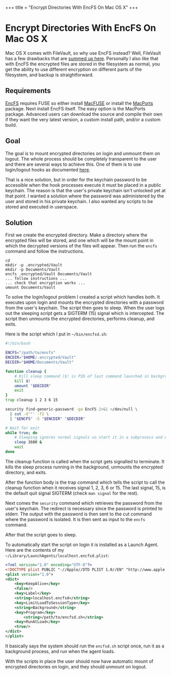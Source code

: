 +++
title = "Encrypt Directories With EncFS On Mac OS X"
+++
# Encrypt Directories With EncFS On Mac OS X

Mac OS X comes with FileVault, so why use EncFS instead? Well, FileVault has a few drawbacks that are [summed up here](http://techieblurbs.blogspot.com/2010/02/howto-replace-filevault-with-encfs.html). Personally I also like that with EncFS the encrypted files are stored in the filesystem as normal, you get the ability to use different encryption on different parts of the filesystem, and backup is straightforward.


## Requirements

[EncFS](http://www.arg0.net/encfs) requires FUSE so either install [MacFUSE](http://code.google.com/p/macfuse/) or install the [MacPorts](http://www.macports.org/) package. Next install EncFS itself. The easy option is the MacPorts package. Advanced users can download the source and compile their own if they want the very latest version, a custom install path, and/or a custom build.


## Goal

The goal is to mount encrypted directories on login and unmount them on logout. The whole process should be completely transparent to the user and there are several ways to achieve this. One of them is to use login/logout hooks as documented [here](http://techieblurbs.blogspot.com/2010/02/howto-replace-filevault-with-encfs.html).

That is a nice solution, but in order for the keychain password to be accessible when the hook processes execute it must be placed in a public keychain. The reason is that the user's private keychain isn't unlocked yet at that point. I wanted a solution where the password was administered by the user and stored in his private keychain. I also wanted any scripts to be stored and executed in userspace.


## Solution

First we create the encrypted directory. Make a directory where the encrypted files will be stored, and one which will be the mount point in which the decrypted versions of the files will appear. Then run the `encfs` command and follow the instructions.

```
cd
mkdir -p .encrypted/Vault
mkdir -p Documents/Vault
encfs .encrypted/Vault Documents/Vault
... follow instructions ...
... check that encryption works ...
umount Documents/Vault
```

To solve the login/logout problem I created a script which handles both. It executes upon login and mounts the encrypted directories with a password from the user's keychain. The script then goes to sleep. When the user logs out the sleeping script gets a SIGTERM (15) signal which is intercepted. The script then unmounts the encrypted directories, performs cleanup, and exits.

Here is the script which I put in `~/bin/encfsd.sh`:

```bash
#!/bin/bash

ENCFS="/path/to/encfs"
ENCDIR="$HOME/.encrypted/Vault"
DECDIR="$HOME/Documents/Vault"

function cleanup {
    # Kill sleep command ($! is PID of last command launched in background)
    kill $!
    umount "$DECDIR"
    exit
}
trap cleanup 1 2 3 6 15

security find-generic-password -ga EncFS 2>&1 >/dev/null \
  | cut -d'"' -f2 \
  | "$ENCFS" -S "$ENCDIR" "$DECDIR"

# Wait for exit
while true; do
    # Sleeping ignores normal signals so start it in a subprocess and wait for it
    sleep 3600 &
    wait
done
```

The cleanup function is called when the script gets signalled to terminate. It kills the sleep process running in the background, unmounts the encrypted directory, and exits.

After the function body is the trap command which tells the script to call the cleanup function when it receives signal 1, 2, 3, 6 or 15. The last signal, 15, is the default quit signal SIGTERM (check `man signal` for the rest).

Next comes the `security` command which retrieves the password from the user's keychain. The redirect is necessary since the password is printed to stderr. The output with the password is then sent to the cut command where the password is isolated. It is then sent as input to the `encfs` command.

After that the script goes to sleep.

To automatically start the script on login it is installed as a Launch Agent. Here are the contents of my `~/Library/LaunchAgents/localhost.encfsd.plist`:

```xml
<?xml version="1.0" encoding="UTF-8"?>
<!DOCTYPE plist PUBLIC "-//Apple//DTD PLIST 1.0//EN" "http://www.apple.com/DTDs/PropertyList-1.0.dtd">
<plist version="1.0">
<dict>
    <key>KeepAlive</key>
    <false/>
    <key>Label</key>
    <string>localhost.encfsd</string>
    <key>LimitLoadToSessionType</key>
    <string>Background</string>
    <key>Program</key>
        <string>/path/to/encfsd.sh</string>
    <key>RunAtLoad</key>
    <true/>
</dict>
</plist>
```

It basically says the system should run the `encfsd.sh` script once, run it as a background process, and run when the agent loads.

With the scripts in place the user should now have automatic mount of encrypted directories on login, and they should unmount on logout.
